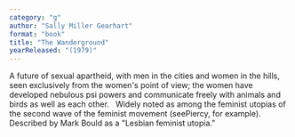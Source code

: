 ```yaml
---
category: "g"
author: "Sally Miller Gearhart"
format: "book"
title: "The Wanderground"
yearReleased: "(1979)"
---
```

A future of sexual apartheid, with men in the cities and women in the hills, seen exclusively from the women's point of view; the women have developed nebulous psi powers and communicate freely with animals and birds as well as each other.
 
Widely noted as among the feminist utopias of the second wave of the feminist movement (seePiercy, for example). Described by Mark Bould as a "Lesbian feminist utopia."
 